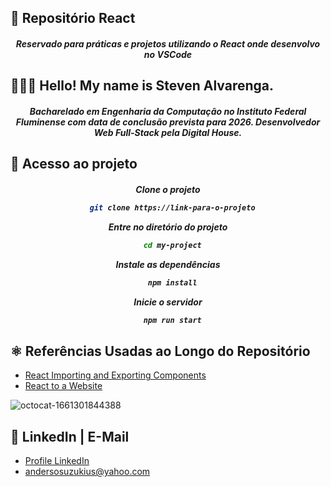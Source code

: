 
## 🧷 Repositório  React
<h5 align="center">
    Reservado para práticas e projetos utilizando o React onde desenvolvo no VSCode  

</h5>

## 👨🏾‍💻 Hello! My name is Steven Alvarenga.
<h5 align="center">
  Bacharelado em Engenharia da Computação no Instituto Federal Fluminense com data de conclusão prevista para 2026. Desenvolvedor Web Full-Stack pela Digital House.

</h5>

## 📁 Acesso ao projeto
<h5 align="center">
Clone o projeto

```bash
  git clone https://link-para-o-projeto
```

Entre no diretório do projeto

```bash
  cd my-project
```

Instale as dependências

```bash
  npm install
```

Inicie o servidor

```bash
  npm run start
```
## ⚛️ Referências Usadas ao Longo do Repositório

 - [React Importing and Exporting Components](https://beta.reactjs.org/learn/importing-and-exporting-components)
 - [React to a Website](https://beta.reactjs.org/learn/add-react-to-a-website)

![octocat-1661301844388](https://user-images.githubusercontent.com/92957417/186290601-4112ce29-1539-438e-9e81-40869f8db9e6.png)

## 💼 LinkedIn | E-Mail
- [Profile LinkedIn](https://www.linkedin.com/in/sttveandersona/)
- andersosuzukius@yahoo.com






